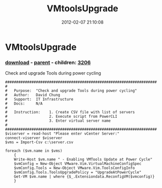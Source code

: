 ﻿---
pid:            3205
poster:         David
title:          VMtoolsUpgrade
date:           2012-02-07 21:10:08
format:         posh
parent:         3201
parent:         3201
children:       3206
---

# VMtoolsUpgrade

### [download](3205.ps1) - [parent](3201.md) - children: [3206](3206.md)

Check and upgrade Tools during power cycling

```posh
#####################################################################
#	
# 	Purpose:  "Check and upgrade Tools during power cycling"
# 	Author:   David Chung
# 	Support:  IT Infrastructure
# 	Docs:     N/A
#
#	Instruction:	1. Create CSV file with list of servers
#					2. Execute script from PowerCLI
#					3. Enter virtual server name
#				
#####################################################################
$viserver = read-host "Please enter vCenter Server:"
connect-viserver $viserver
$vms = Import-Csv c:\server.csv

foreach ($vm.name in $vms) 
	{
	Write-Host $vm.name " - Enabling VMTools Update at Power Cycle" 
	$vmConfig = New-Object VMware.Vim.VirtualMachineConfigSpec
	$vmConfig.Tools = New-Object VMware.Vim.ToolsConfigInfo
	$vmConfig.Tools.ToolsUpgradePolicy = "UpgradeAtPowerCycle"
	Get-VM $vm.name | where {$_.Extensiondata.ReconfigVM($vmconfig)}
	}
```
